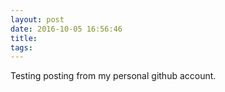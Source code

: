 ```yaml
---
layout: post
date: 2016-10-05 16:56:46
title: 
tags:
---
```


Testing posting from my personal github account.